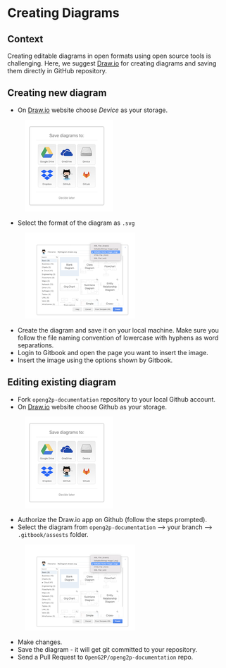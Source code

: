 # Creating Diagrams

## Context

Creating editable diagrams in open formats using open source tools is challenging. Here, we suggest [Draw.io](https://app.diagrams.net/) for creating diagrams and saving them directly in GitHub repository.

## Creating new diagram

* On [Draw.io](https://app.diagrams.net/) website choose _Device_ as your storage.

<figure><img src="../../.gitbook/assets/draw-io-storage.png" alt=""><figcaption></figcaption></figure>

* Select the format of the diagram as `.svg`

<figure><img src="../../.gitbook/assets/draw-io-file-format.png" alt=""><figcaption></figcaption></figure>

* Create the diagram and save it on your local machine. Make sure you follow the file naming convention of lowercase with hyphens as word separations.
* Login to Gitbook and open the page you want to insert the image.
* Insert the image using the options shown by Gitbook.

## Editing existing diagram

* Fork `openg2p-documentation` repository to your local Github account.
* On [Draw.io](https://app.diagrams.net/) website choose Github as your storage.

<figure><img src="../../.gitbook/assets/draw-io-storage.png" alt=""><figcaption></figcaption></figure>

* Authorize the Draw.io app on Github (follow the steps prompted).&#x20;
* Select the diagram from `openg2p-documentation` --> your branch --> `.gitbook/assests` folder.

<figure><img src="../../.gitbook/assets/draw-io-file-format.png" alt=""><figcaption></figcaption></figure>

* Make changes.
* Save the diagram - it will get git committed to your repository.
* Send a Pull Request to `OpenG2P/openg2p-documentation` repo.
